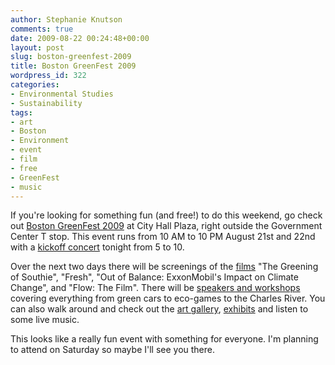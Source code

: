 ```yaml
---
author: Stephanie Knutson
comments: true
date: 2009-08-22 00:24:48+00:00
layout: post
slug: boston-greenfest-2009
title: Boston GreenFest 2009
wordpress_id: 322
categories:
- Environmental Studies
- Sustainability
tags:
- art
- Boston
- Environment
- event
- film
- free
- GreenFest
- music
---
```


If you're looking for something fun (and free!) to do this weekend, go check out [Boston GreenFest 2009](http://www.bostongreenfest.org/speakersworkshops.html) at City Hall Plaza, right outside the Government Center T stop. This event runs from 10 AM to 10 PM August 21st and 22nd with a [kickoff concert](http://www.bostongreenfest.org/performanceschedule.html) tonight from 5 to 10.

Over the next two days there will be screenings of the [films](http://www.bostongreenfest.org/filmfest.html) "The Greening of Southie", "Fresh", "Out of Balance: ExxonMobil's Impact on Climate Change", and "Flow: The Film". There will be [speakers and workshops](http://www.bostongreenfest.org/speakersworkshops.html) covering everything from green cars to eco-games to the Charles River. You can also walk around and check out the [art gallery](http://www.bostongreenfest.org/artgallery.html), [exhibits](http://www.bostongreenfest.org/exhibitors.html) and listen to some live music.

This looks like a really fun event with something for everyone. I'm planning to attend on Saturday so maybe I'll see you there.
